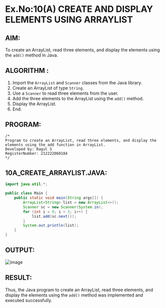# Ex.No:10(A) CREATE AND DISPLAY ELEMENTS USING ARRAYLIST

## AIM:
To create an ArrayList, read three elements, and display the elements using the `add()` method in Java.

## ALGORITHM :
1. Import the `ArrayList` and `Scanner` classes from the Java library.
2. Create an ArrayList of type `String`.
3. Use a `Scanner` to read three elements from the user.
4. Add the three elements to the ArrayList using the `add()` method.
5. Display the ArrayList.
6. End.

## PROGRAM:
```
/*
Program to create an ArrayList, read three elements, and display the elements using the add function in ArrayList.
Developed by: Ragul S
RegisterNumber: 212222060184
*/
```

## 10A_CREATE_ARRAYLIST.JAVA:
```java
import java.util.*;

public class Main {
    public static void main(String args[]) {
        ArrayList<String> list = new ArrayList<>();
        Scanner sc = new Scanner(System.in);
        for (int i = 0; i < 3; i++) {
            list.add(sc.next());
        }
        System.out.println(list);
    }
}
```

## OUTPUT:
![image](https://github.com/user-attachments/assets/0c9fd7c0-0685-41cf-a94c-f2b0a071f741)


## RESULT:
Thus, the Java program to create an ArrayList, read three elements, and display the elements using the `add()` method was implemented and executed successfully.
